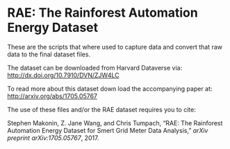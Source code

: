 # RAE: The Rainforest Automation Energy Dataset

These are the scripts that where used to capture data and convert that raw data to the final dataset files.

The dataset can be downloaded from Harvard Dataverse via: http://dx.doi.org/10.7910/DVN/ZJW4LC

To read more about this dataset down load the accompanying paper at: http://arxiv.org/abs/1705.05767

The use of these files and/or the RAE dataset requires you to cite:

Stephen Makonin, Z. Jane Wang, and Chris Tumpach, “RAE: The Rainforest Automation Energy Dataset for Smert Grid Meter Data Analysis,” *arXiv preprint arXiv:1705.05767*, 2017.
